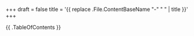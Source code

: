 +++
draft = false
title = '{{ replace .File.ContentBaseName "-" " " | title }}'
+++

{{ .TableOfContents }}

